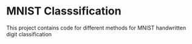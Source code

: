 # MNIST Classsification
This project contains code for different methods for MNIST handwritten digit classification
